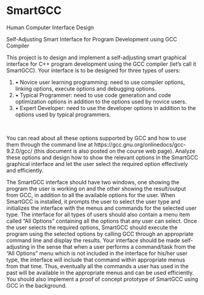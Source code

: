 # SmartGCC
Human Computer Interface Design

Self-Adjusting Smart Interface for Program Development using GCC Compiler
<p>This project is to design and implement a self-adjusting smart graphical interface for C++ program development using the GCC compiler (let’s call it SmartGCC). Your interface is to be designed for three types of users:</p>
<ol>
<li>• Novice user learning programming: need to use compiler options, linking options, execute options and debugging options.</li>
<li>• Typical Programmer: need to use code generation and code optimization options in addition to the options used by novice users.</li>
<li>• Expert Developer: need to use the developer options in addition to the options used by typical programmers.</li></ol><br>
<p>You can read about all these options supported by GCC and how to use them through the command line at https://gcc.gnu.org/onlinedocs/gcc-9.2.0/gcc/ (this document is also posted on the course web page). Analyze these options and design how to show the relevant options in the SmartGCC graphical interface and let the user select the required option effectively and efficiently.</p>
<p>The SmartGCC interface should have two windows, one showing the program the user is working on and the other showing the result/output from GCC, in addition to all the available options for the user. When SmartGCC is installed, it prompts the user to select the user type and initializes the interface with the menus and commands for the selected user type. The interface for all types of users should also contain a menu item called “All Options” containing all the options that any user can select. Once the user selects the required options, SmartGCC should execute the program using the selected options by calling GCC through an appropriate command line and display the results. Your interface should be made self-adjusting in the sense that when a user performs a command/task from the “All Options” menu which is not included in the interface for his/her user type, the interface will include that command within appropriate menus from that time. Thus, eventually all the commands a user has used in the past will be available in the appropriate menus and can be used efficiently. You should also implement a proof of concept prototype of SmartGCC using GCC in the background.</p>

